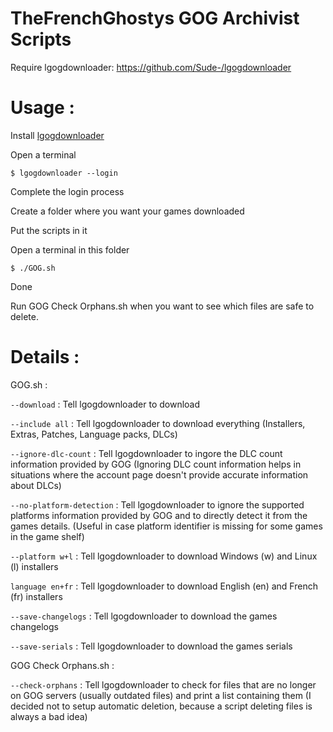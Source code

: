 # TheFrenchGhostys GOG Archivist Scripts

Require lgogdownloader: https://github.com/Sude-/lgogdownloader


# Usage :

Install [lgogdownloader](https://github.com/Sude-/lgogdownloader)

Open a terminal

`$ lgogdownloader --login`

Complete the login process

Create a folder where you want your games downloaded

Put the scripts in it

Open a terminal in this folder

`$ ./GOG.sh`

Done


Run GOG Check Orphans.sh when you want to see which files are safe to delete.


# Details : 

GOG.sh :

`--download` : Tell lgogdownloader to download

`--include all` : Tell lgogdownloader to download everything (Installers, Extras, Patches, Language packs, DLCs)

`--ignore-dlc-count` : Tell lgogdownloader to ingore the DLC count information provided by GOG (Ignoring DLC count information helps in situations where the account page doesn't provide accurate information about DLCs)

`--no-platform-detection` : Tell lgogdownloader to ignore the supported platforms information provided by GOG and to directly detect it from the games details. (Useful in case platform identifier is missing for some games in the game shelf)

`--platform w+l` : Tell lgogdownloader to download Windows (w) and Linux (l) installers

`language en+fr` : Tell lgogdownloader to download English (en) and French (fr) installers

`--save-changelogs` : Tell lgogdownloader to download the games changelogs

`--save-serials` : Tell lgogdownloader to download the games serials



GOG Check Orphans.sh :

`--check-orphans` : Tell lgogdownloader to check for files that are no longer on GOG servers (usually outdated files) and print a list containing them (I decided not to setup automatic deletion, because a script deleting files is always a bad idea)